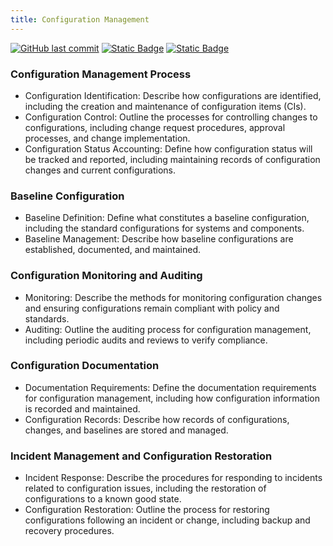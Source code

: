 ```yaml
---
title: Configuration Management
---
```

[![GitHub last commit][commitbadge]][commits]
[![Static Badge](https://img.shields.io/badge/Revision_History-gray?logo=searxng&logoColor=ffffff)][commits]
[![Static Badge](https://img.shields.io/badge/Approved-darkgreen?logo=ticktick&logoColor=ffffff)][commits]

<!--bodytext-->
### Configuration Management Process

* Configuration Identification: Describe how configurations are identified, including the creation and maintenance of configuration items (CIs).
* Configuration Control: Outline the processes for controlling changes to configurations, including change request procedures, approval processes, and change implementation.
* Configuration Status Accounting: Define how configuration status will be tracked and reported, including maintaining records of configuration changes and current configurations.
  
### Baseline Configuration

* Baseline Definition: Define what constitutes a baseline configuration, including the standard configurations for systems and components.
* Baseline Management: Describe how baseline configurations are established, documented, and maintained.
  
### Configuration Monitoring and Auditing

* Monitoring: Describe the methods for monitoring configuration changes and ensuring configurations remain compliant with policy and standards.
* Auditing: Outline the auditing process for configuration management, including periodic audits and reviews to verify compliance.
  
### Configuration Documentation

* Documentation Requirements: Define the documentation requirements for configuration management, including how configuration information is recorded and maintained.
* Configuration Records: Describe how records of configurations, changes, and baselines are stored and managed.
  
### Incident Management and Configuration Restoration

* Incident Response: Describe the procedures for responding to incidents related to configuration issues, including the restoration of configurations to a known good state.
* Configuration Restoration: Outline the process for restoring configurations following an incident or change, including backup and recovery procedures.

<!--ref links -->
[commitbadge]: https://img.shields.io/github/last-commit/jluufigma/grc-docs?path=gov%2Fcm.md&logo=figma&logoColor=white&label=last%20updated&color=darkgreen
[commits]: https://github.com/jluufigma/grc-docs/commits/main/gov/cm.md